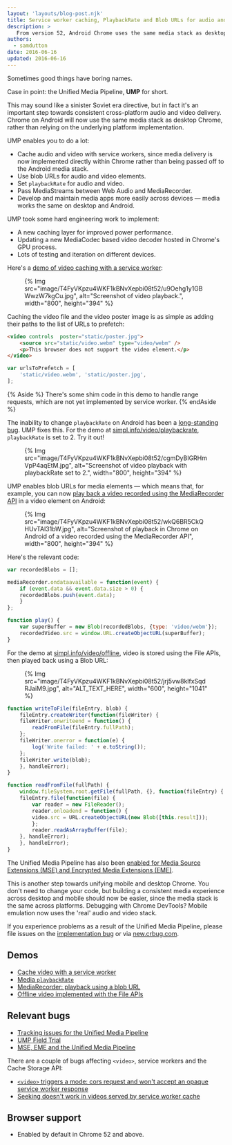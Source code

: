 ```yaml
---
layout: 'layouts/blog-post.njk'
title: Service worker caching, PlaybackRate and Blob URLs for audio and video on Chrome for Android
description: >
   From version 52, Android Chrome uses the same media stack as desktop Chrome, rather than relying on the underlying platform implementation. This enables service worker media caching, variable playback rates, blob URLs on Android, MediaStream passing between APIs, and easier cross-platform debugging.
authors:
  - samdutton
date: 2016-06-16
updated: 2016-06-16
---
```



Sometimes good things have boring names.

Case in point: the Unified Media Pipeline, **UMP** for short.

This may sound like a sinister Soviet era directive, but in fact it's an important step towards consistent cross-platform audio and video delivery. Chrome on Android will now use the same media stack as desktop Chrome, rather than relying on the underlying platform implementation.

UMP enables you to do a lot:

* Cache audio and video with service workers, since media delivery is now implemented directly within Chrome rather than being passed off to the Android media stack.
* Use blob URLs for audio and video elements.
* Set `playbackRate` for audio and video.
* Pass MediaStreams between Web Audio and MediaRecorder.
* Develop and maintain media apps more easily across devices — media works the same on desktop and Android.

UMP took some hard engineering work to implement:

* A new caching layer for improved power performance.
* Updating a new MediaCodec based video decoder hosted in Chrome's GPU process.
* Lots of testing and iteration on different devices.

Here's a [demo of video caching with a service worker](https://googlechrome.github.io/samples/service-worker/prefetch-video/index.html):


<figure>
{% Img src="image/T4FyVKpzu4WKF1kBNvXepbi08t52/u9Oehg1y1GBWwzW7kgCu.jpg", alt="Screenshot of video playback.", width="800", height="394" %}
</figure>

Caching the video file and the video poster image is as simple as adding their paths to the list of URLs to prefetch:

```html
<video controls  poster="static/poster.jpg">
    <source src="static/video.webm" type="video/webm" />
    <p>This browser does not support the video element.</p>
</video>
```

```js
var urlsToPrefetch = [
    'static/video.webm', 'static/poster.jpg',
];
```    

{% Aside %}
There's some shim code in this demo to handle range requests, which are not yet implemented by service worker.
{% endAside %}

The inability to change `playbackRate` on Android has been a [long-standing bug](https://bugs.chromium.org/p/chromium/issues/detail?id=263654). UMP fixes this. For the demo at [simpl.info/video/playbackrate](https://simpl.info/video/playbackrate), `playbackRate` is set to 2. Try it out!


<figure>
{% Img src="image/T4FyVKpzu4WKF1kBNvXepbi08t52/cgmDyBIGRHmVpP4aqEtM.jpg", alt="Screenshot of video playback with playbackRate set to 2.", width="800", height="394" %}
</figure>

UMP enables blob URLs for media elements — which means that, for example, you can now [play back a video recorded using the MediaRecorder API](https://webrtc.github.io/samples/src/content/getusermedia/record/) in a video element on Android:

<figure>
{% Img src="image/T4FyVKpzu4WKF1kBNvXepbi08t52/wkQ6BR5CkQHUvTAl31bW.jpg", alt="Screenshot of playback in Chrome on Android of a video recorded using the MediaRecorder API", width="800", height="394" %}
</figure>

Here's the relevant code:

```js
var recordedBlobs = [];

mediaRecorder.ondataavailable = function(event) {
    if (event.data && event.data.size > 0) {
    recordedBlobs.push(event.data);
    }
};

function play() {
    var superBuffer = new Blob(recordedBlobs, {type: 'video/webm'});
    recordedVideo.src = window.URL.createObjectURL(superBuffer);
}
```    

For the demo at [simpl.info/video/offline](https://simpl.info/video/offline), video is stored using the File APIs, then played back using a Blob URL:

<figure>
{% Img src="image/T4FyVKpzu4WKF1kBNvXepbi08t52/jrj5vw8klfxSqdRJaiM9.jpg", alt="ALT_TEXT_HERE", width="600", height="1041" %}
</figure>

```js
function writeToFile(fileEntry, blob) {
    fileEntry.createWriter(function(fileWriter) {
    fileWriter.onwriteend = function() {
        readFromFile(fileEntry.fullPath);
    };
    fileWriter.onerror = function(e) {
        log('Write failed: ' + e.toString());
    };
    fileWriter.write(blob);
    }, handleError);
}

function readFromFile(fullPath) {
    window.fileSystem.root.getFile(fullPath, {}, function(fileEntry) {
    fileEntry.file(function(file) {
        var reader = new FileReader();
        reader.onloadend = function() {
        video.src = URL.createObjectURL(new Blob([this.result]));
        };
        reader.readAsArrayBuffer(file);
    }, handleError);
    }, handleError);
}
```    

The Unified Media Pipeline has also been [enabled for Media Source Extensions (MSE) and Encrypted Media Extensions (EME)](https://groups.google.com/a/chromium.org/forum/#!topic/chromium-reviews/Qi4dLcKjcCM).

This is another step towards unifying mobile and desktop Chrome. You don't need to change your code, but building a consistent media experience across desktop and mobile should now be easier, since the media stack is the same across platforms. Debugging with Chrome DevTools? Mobile emulation now uses the 'real' audio and video stack.

If you experience problems as a result of the Unified Media Pipeline, please file issues on the [implementation bug](https://groups.google.com/a/chromium.org/forum/#!topic/chromium-reviews/Qi4dLcKjcCM) or via [new.crbug.com](https://new.crbug.com).

## Demos

* [Cache video with a service worker](https://googlechrome.github.io/samples/service-worker/prefetch-video/index.html)
* [Media `playbackRate`](https://simpl.info/video/playbackrate)
* [MediaRecorder: playback using a blob URL](https://simpl.info/mediarecorder)
* [Offline video implemented with the File APIs](https://simpl.info/video/offline)

## Relevant bugs

* [Tracking issues for the Unified Media Pipeline](https://bugs.chromium.org/p/chromium/issues/detail?id=507834)
* [UMP Field Trial](https://groups.google.com/a/chromium.org/forum/#!topic/chromium-reviews/okUkrNc0z6w)
* [MSE, EME and the Unified Media Pipeline](https://groups.google.com/a/chromium.org/forum/#!topic/chromium-reviews/Qi4dLcKjcCM)

There are a couple of bugs affecting `<video>`, service workers and the Cache Storage API:

* [`<video>` triggers a mode: cors request and won't accept an opaque service worker response](https://bugs.chromium.org/p/chromium/issues/detail?id=546076)
* [Seeking doesn't work in videos served by service worker cache](https://bugs.chromium.org/p/chromium/issues/detail?id=575357)


## Browser support

* Enabled by default in Chrome 52 and above.



